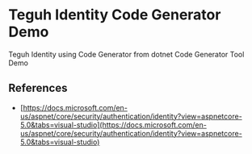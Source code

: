 # Teguh Identity Code Generator Demo

Teguh Identity using Code Generator from dotnet Code Generator Tool Demo

## References

* [https://docs.microsoft.com/en-us/aspnet/core/security/authentication/identity?view=aspnetcore-5.0&tabs=visual-studio](https://docs.microsoft.com/en-us/aspnet/core/security/authentication/identity?view=aspnetcore-5.0&tabs=visual-studio)